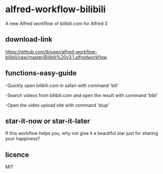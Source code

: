 # alfred-workflow-bilibili
A new Alfred workflow of bilibili.com for Alfred 3

## download-link
https://github.com/iblueer/alfred-workflow-bilibili/raw/master/Bilibili%20v3.1.alfredworkflow

## functions-easy-guide
-Quickly open bilibili.com in safari with command 'bili'

-Search videos from bilibili.com and open the result with command 'blbl'

-Open the video upload site with command 'blup'

## star-it-now or star-it-later
If this workflow helps you, why not give it a beautiful star just for sharing your happiness?

## licence
MIT
